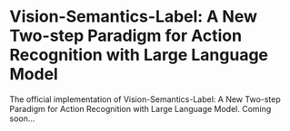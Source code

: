 # Vision-Semantics-Label: A New Two-step Paradigm for Action Recognition with Large Language Model
The official implementation of Vision-Semantics-Label: A New Two-step Paradigm for Action Recognition with Large Language Model.
Coming soon...
